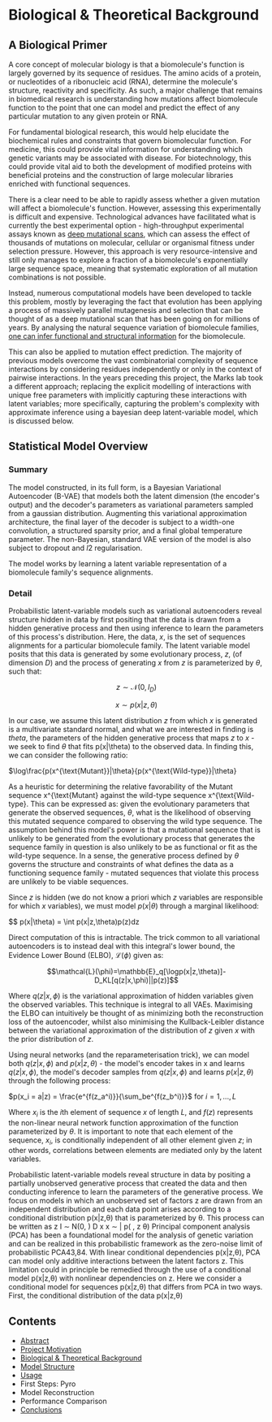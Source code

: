 # Biological & Theoretical Background

## A Biological Primer

A core concept of molecular biology is that a biomolecule's function is largely governed by its sequence of residues. The amino acids of a protein, or nucleotides of a ribonucleic acid (RNA), determine the molecule's structure, reactivity and specificity. As such, a major challenge that remains in biomedical research is understanding how mutations affect biomolecule function to the point that one can model and predict the effect of any particular mutation to any given protein or RNA.

For fundamental biological research, this would help elucidate the biochemical rules and constraints that govern biomolecular function. For medicine, this could provide vital information for understanding which genetic variants may be associated with disease. For biotechnology, this could provide vital aid to both the development of modified proteins with beneficial proteins and the construction of large molecular libraries enriched with functional sequences.

There is a clear need to be able to rapidly assess whether a given mutation will affect a biomolecule's function. However, assessing this experimentally is difficult and expensive. Technological advances have facilitated what is currently the best experimental option - high-throughput experimental assays known as [deep mutational scans](https://www.nature.com/articles/nmeth.3027), which can assess the effect of thousands of mutations on molecular, cellular or organismal fitness under selection pressure. However, this approach is very resource-intensive and still only manages to explore a fraction of a biomolecule's exponentially large sequence space, meaning that systematic exploration of all mutation combinations is not possible.

Instead, numerous computational models have been developed to tackle this problem, mostly by leveraging the fact that evolution has been applying a process of massively parallel mutagenesis and selection that can be thought of as a deep mutational scan that has been going on for millions of years. By analysing the natural sequence variation of biomolecule families, [one can infer functional and structural information](https://www.nature.com/articles/nbt.2419) for the biomolecule. 

This can also be applied to mutation effect prediction. The majority of previous models overcome the vast combinatorial complexity of sequence interactions by considering residues independently or only in the context of pairwise interactions. In the years preceding this project, the Marks lab took a different approach; replacing the explicit modelling of interactions with unique free parameters with implicitly capturing these interactions with latent variables; more specifically, capturing the problem's complexity with approximate inference using a bayesian deep latent-variable model, which is discussed below.

## Statistical Model Overview

### Summary

The model constructed, in its full form, is a Bayesian Variational Autoencoder (B-VAE) that models both the latent dimension (the encoder's output) and the decoder's parameters as variational parameters sampled from a gaussian distribution. Augmenting this variational approximation architecture, the final layer of the decoder is subject to a width-one convolution, a structured sparsity prior, and a final global temperature parameter. The non-Bayesian, standard VAE version of the model is also subject to dropout and $l2$ regularisation.

The model works by learning a latent variable representation of a biomolecule family's sequence alignments.

### Detail

Probabilistic latent-variable models such as variational autoencoders reveal structure hidden in data by first positing that the data is drawn from a hidden generative process and then using inference to learn the parameters of this process's distribution. Here, the data, $x$, is the set of sequences alignments for a particular biomolecule family. The latent variable model posits that this data is generated by some evolutionary process, $z$, (of dimension $D$) and the process of generating $x$ from $z$ is parameterized by $\theta$, such that:

$$ z \sim \mathcal{N}(0,I_D) $$

$$ x \sim p(x|z,\theta) $$

In our case, we assume this latent distribution $z$ from which $x$ is generated is a multivariate standard normal, and what we are interested in finding is $theta$, the parameters of the hidden generative process that maps $z$ to $x$ - we seek to find $\theta$ that fits p(x|\theta) to the observed data. In finding this, we can consider the following ratio:

$\log\frac{p(x^{\text{Mutant}}|\theta}{p(x^{\text{Wild-type}}|\theta} 

As a heuristic for determining the relative favorability of the Mutant sequence x^{\text{Mutant} against the wild-type sequence x^{\text{Wild-type}. This can be expressed as: given the evolutionary parameters that generate the observed sequences, $\theta$, what is the likelihood of observing this mutated sequence compared to observing the wild type sequence. The assumption behind this model's power is that a mutational sequence that is unlikely to be generated from the evolutionary process that generates the sequence family in question is also unlikely to be as functional or fit as the wild-type sequence. In a sense, the generative process defined by $\theta$ governs the structure and constraints of what defines the data as a functioning sequence family - mutated sequences that violate this process are unlikely to be viable sequences.

Since $z$ is hidden (we do not know a priori which $z$ variables are responsible for which $x$ variables), we must model $p(x|\theta)$ through a marginal likelihood:

$$ p(x|\theta) = \int p(x|z,\theta)p(z)dz

Direct computation of this is intractable. The trick common to all variational autoencoders is to instead deal with this integral's lower bound, the Evidence Lower Bound (ELBO), $\mathcal{L}(\phi)$ given as:

$$\mathcal{L}(\phi)=\mathbb{E}_q[\logp(x|z,\theta)]-D_KL[q(z|x,\phi)||p(z)]$$

Where $q(z|x,\phi)$ is the variational approximation of hidden variables given the observed variables. This technique is integral to all VAEs. Maximising the ELBO can intuitively be thought of as minimizing both the reconstruction loss of the autoencoder, whilst also minimising the Kullback-Leibler distance between the variational approximation of the distribution of $z$ given $x$ with the prior distribution of $z$.

Using neural networks (and the reparameterisation trick), we can model both $q(z|x,\phi)$ and $p(x|z,\theta)$ - the model's encoder takes in x and learns $q(z|x,\phi)$, the model's decoder samples from $q(z|x,\phi)$ and learns $p(x|z,\theta)$ through the following process:

$p(x_i = a|z) = \frac{e^{f(z_a^i)}}{\sum_be^{f(z_b^i)}}$ for $i = 1, ..., L$

Where $x_i$ is the $i$th element of sequence $x$ of length $L$, and $f(z)$ represents the non-linear neural network function approximation of the function parameterized by $\theta$. It is important to note that each element of the sequence, $x_i$, is conditionally independent of all other element given $z$; in other words, correlations between elements are mediated only by the latent variables.


















 Probabilistic latent-variable models reveal
structure in data by positing a partially unobserved generative process that created
the data and then conducting inference to learn the parameters of the generative
process. We focus on models in which an unobserved set of factors z are drawn
from an independent distribution and each data point arises according to a
conditional distribution p(x|z,θ) that is parameterized by θ. This process can be
written as
z I ∼ N(0, ) D
x x ∼ | p( , z θ)
Principal component analysis (PCA) has been a foundational model for the
analysis of genetic variation and can be realized in this probabilistic framework as
the zero-noise limit of probabilistic PCA43,84. With linear conditional dependencies
p(x|z,θ), PCA can model only additive interactions between the latent factors z.
This limitation could in principle be remedied through the use of a conditional
model p(x|z,θ) with nonlinear dependencies on z.
Here we consider a conditional model for sequences p(x|z,θ) that differs
from PCA in two ways. First, the conditional distribution of the data p(x|z,θ) 




## Contents

- [Abstract](index.md)
- [Project Motivation](motivation.md)
- [Biological & Theoretical Background](background.md)
- [Model Structure](structure.md)
- [Usage](usage.md)
- First Steps: Pyro
- Model Reconstruction
- Performance Comparison
- [Conclusions](conclusions.md)